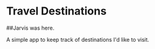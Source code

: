 # Travel Destinations
##Jarvis was here.

A simple app to keep track of destinations I'd like to visit.
